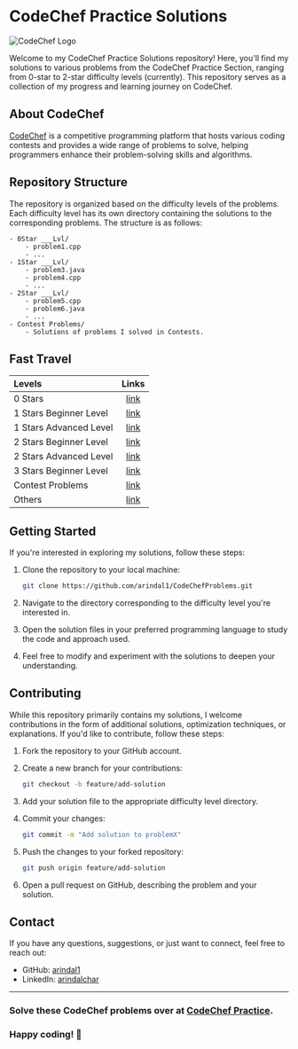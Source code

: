 # CodeChef Practice Solutions

![CodeChef Logo](https://www.codechef.com/sites/all/themes/abessive/logo.png)

Welcome to my CodeChef Practice Solutions repository! Here, you'll find my solutions to various problems from the CodeChef Practice Section, ranging from 0-star to 2-star difficulty levels (currently). This repository serves as a collection of my progress and learning journey on CodeChef.

## About CodeChef

[CodeChef](https://www.codechef.com/) is a competitive programming platform that hosts various coding contests and provides a wide range of problems to solve, helping programmers enhance their problem-solving skills and algorithms.

## Repository Structure

The repository is organized based on the difficulty levels of the problems. Each difficulty level has its own directory containing the solutions to the corresponding problems. The structure is as follows:

```
- 0Star ___Lvl/
    - problem1.cpp
    - ...
- 1Star ___Lvl/
    - problem3.java
    - problem4.cpp
    - ...
- 2Star ___Lvl/
    - problem5.cpp
    - problem6.java
    - ...
- Contest Problems/
    - Solutions of problems I solved in Contests.
```

## Fast Travel

| Levels   | Links    |
|:---------|:--------:|
| 0 Stars  | [link](https://github.com/arindal1/CodeChefProblems/tree/main/0Star%20BegLvl) |
| 1 Stars Beginner Level | [link](https://github.com/arindal1/CodeChefProblems/tree/main/1Star%20BegLvl) |
| 1 Stars Advanced Level | [link](https://github.com/arindal1/CodeChefProblems/tree/main/1Star%20AdvLvl) |
| 2 Stars Beginner Level | [link](https://github.com/arindal1/CodeChefProblems/tree/main/2Star%20BegLvl) |
| 2 Stars Advanced Level | [link](https://github.com/arindal1/CodeChefProblems/blob/main/2Star%20AdvLvl/MAP.md) |
| 3 Stars Beginner Level | [link](https://github.com/arindal1/CodeChefProblems/blob/main/3Star%20BegLvl/MAP.md) |
| Contest Problems | [link](https://github.com/arindal1/CodeChefProblems/tree/main/Contest%20Problems) |
| Others | [link](https://github.com/arindal1/CodeChefProblems/tree/main/Old%20C%20problems) |


## Getting Started

If you're interested in exploring my solutions, follow these steps:

1. Clone the repository to your local machine:

   ```bash
   git clone https://github.com/arindal1/CodeChefProblems.git
   ```

2. Navigate to the directory corresponding to the difficulty level you're interested in.

3. Open the solution files in your preferred programming language to study the code and approach used.

4. Feel free to modify and experiment with the solutions to deepen your understanding.

## Contributing

While this repository primarily contains my solutions, I welcome contributions in the form of additional solutions, optimization techniques, or explanations. If you'd like to contribute, follow these steps:

1. Fork the repository to your GitHub account.

2. Create a new branch for your contributions:

   ```bash
   git checkout -b feature/add-solution
   ```

3. Add your solution file to the appropriate difficulty level directory.

4. Commit your changes:

   ```bash
   git commit -m "Add solution to problemX"
   ```

5. Push the changes to your forked repository:

   ```bash
   git push origin feature/add-solution
   ```

6. Open a pull request on GitHub, describing the problem and your solution.

## Contact

If you have any questions, suggestions, or just want to connect, feel free to reach out:

- GitHub: [arindal1](https://github.com/arindal1)
- LinkedIn: [arindalchar](https://www.linkedin.com/in/arindalchar/)

---

### Solve these CodeChef problems over at [CodeChef Practice](https://www.codechef.com/practice).

### Happy coding! 🚀
